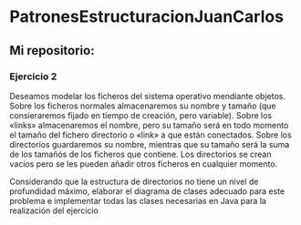 # PatronesEstructuracionJuanCarlos
## Mi repositorio:
### Ejercicio 2


Deseamos modelar los ficheros del sistema operativo mendiante objetos. 
Sobre los ficheros normales almacenaremos su nombre y tamaño (que consieraremos fijado en tiempo de creación, pero variable). 
Sobre los «links» almacenaremos el nombre, pero su tamaño será en todo momento el tamaño del fichero directorio o «link» a que están conectados. 
Sobre los directorios guardaremos su nombre, mientras que su tamaño será la suma de los tamañós de los ficheros que contiene. 
Los directorios se crean vacíos pero se les pueden añadir otros ficheros en cualquier momento.

Considerando que la estructura de directorios no tiene un nivel de profundidad máximo, 
elaborar el diagrama de clases adecuado para este problema e implementar todas las clases necesarias en Java para la realización del ejercicio
